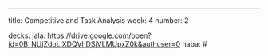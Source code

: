 ---
title: Competitive and Task Analysis
week: 4
number: 2

decks:
   jala: https://drive.google.com/open?id=0B_NUjZdoLlXDQVhDSjVLMUpxZ0k&authuser=0
   haba: #
